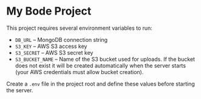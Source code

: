 # My Bode Project

This project requires several environment variables to run:

- `DB_URL` – MongoDB connection string
- `S3_KEY` – AWS S3 access key
- `S3_SECRET` – AWS S3 secret key
- `S3_BUCKET_NAME` – Name of the S3 bucket used for uploads. If the bucket does
  not exist it will be created automatically when the server starts (your AWS
  credentials must allow bucket creation).

Create a `.env` file in the project root and define these values before starting
the server.

